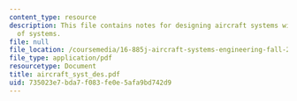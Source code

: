 ```yaml
---
content_type: resource
description: This file contains notes for designing aircraft systems within systems
  of systems.
file: null
file_location: /coursemedia/16-885j-aircraft-systems-engineering-fall-2004/735023e7bda7f083fe0e5afa9bd742d9_aircraft_syst_des.pdf
file_type: application/pdf
resourcetype: Document
title: aircraft_syst_des.pdf
uid: 735023e7-bda7-f083-fe0e-5afa9bd742d9
---
```

